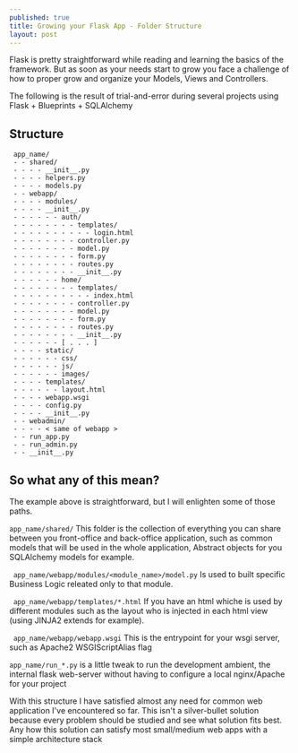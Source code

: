 ```yaml
---
published: true
title: Growing your Flask App - Folder Structure
layout: post
---
```


Flask is pretty straightforward while reading and learning the basics of the framework. But as soon as your needs start to grow you face a challenge of how to proper grow and organize your Models, Views and Controllers.

The following is the result of trial-and-error during several projects using Flask + Blueprints + SQLAlchemy

## Structure

     app_name/
     - - shared/
     - - - - __init__.py
     - - - - helpers.py
     - - - - models.py
     - - webapp/
     - - - - modules/
     - - - - __init__.py
     - - - - - - auth/
     - - - - - - - - templates/
     - - - - - - - - - - login.html
     - - - - - - - - controller.py
     - - - - - - - - model.py
     - - - - - - - - form.py
     - - - - - - - - routes.py
     - - - - - - - - __init__.py
     - - - - - - home/
     - - - - - - - - templates/
     - - - - - - - - - - index.html
     - - - - - - - - controller.py
     - - - - - - - - model.py
     - - - - - - - - form.py
     - - - - - - - - routes.py
     - - - - - - - - __init__.py
     - - - - - - [ . . . ]
     - - - - static/
     - - - - - - css/
     - - - - - - js/
     - - - - - - images/
     - - - - templates/
     - - - - - - layout.html
     - - - - webapp.wsgi
     - - - - config.py
     - - - - __init__.py
     - - webadmin/
     - - - - < same of webapp >
     - - run_app.py
     - - run_admin.py
     - - __init__.py
 

## So what any of this mean?

The example above is straightforward, but I will enlighten some of those paths.

`app_name/shared/` This folder is the collection of everything you can share between you front-office and back-office application, such as common models that will be used in the whole application, Abstract objects for you SQLAlchemy models for example.

` app_name/webapp/modules/<module_name>/model.py` Is used to built specific Business Logic releated only to that module.

` app_name/webapp/templates/*.html` If you have an html whiche is used by different modules such as the layout who is injected in each html view (using JINJA2 extends for example).

` app_name/webapp/webapp.wsgi` This is the entrypoint for your wsgi server, such as Apache2 WSGIScriptAlias flag

`app_name/run_*.py` is a little tweak to run the development ambient, the internal flask web-server without having to configure a local nginx/Apache for your project


With this structure I have satisfied almost any need for common web application I've encountered so far. 
This isn't a silver-bullet solution because every problem should be studied and see what solution fits best. 
Any how this solution can satisfy most small/medium web apps with a simple  architecture stack
 
